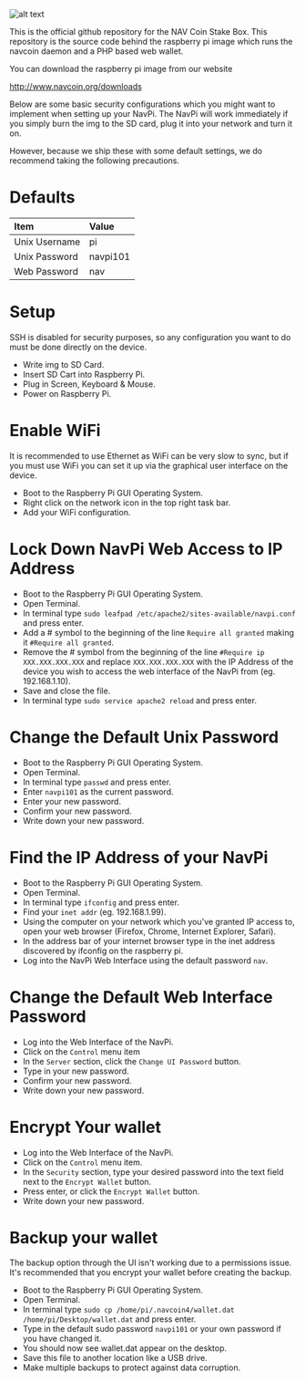 ![alt text](https://raw.githubusercontent.com/navcoindev/navcoin-media/master/logo/logo-extended.png "NAV Coin")

This is the official github repository for the NAV Coin Stake Box. This repository is the source code behind the raspberry pi image which runs the navcoin daemon and a PHP based web wallet.

You can download the raspberry pi image from our website

http://www.navcoin.org/downloads

Below are some basic security configurations which you might want to implement when setting up your NavPi. The NavPi will work immediately if you simply burn the img to the SD card, plug it into your network and turn it on.

However, because we ship these with some default settings, we do recommend taking the following precautions.

# Defaults

| Item         | Value        |
|:-------------|:-------------|
| Unix Username | pi |
| Unix Password | navpi101 |
| Web Password  | nav |

# Setup

SSH is disabled for security purposes, so any configuration you want to do must be done directly on the device.

- Write img to SD Card.
- Insert SD Cart into Raspberry Pi.
- Plug in Screen, Keyboard & Mouse.
- Power on Raspberry Pi.

# Enable WiFi

It is recommended to use Ethernet as WiFi can be very slow to sync, but if you must use WiFi you can set it up via the graphical user interface on the device.

- Boot to the Raspberry Pi GUI Operating System.
- Right click on the network icon in the top right task bar.
- Add your WiFi configuration.

# Lock Down NavPi Web Access to IP Address

- Boot to the Raspberry Pi GUI Operating System.
- Open Terminal.
- In terminal type `sudo leafpad /etc/apache2/sites-available/navpi.conf` and press enter.
- Add a # symbol to the beginning of the line `Require all granted` making it `#Require all granted`.
- Remove the # symbol from the beginning of the line `#Require ip XXX.XXX.XXX.XXX` and replace `XXX.XXX.XXX.XXX` with the IP Address of the device you wish to access the web interface of the NavPi from (eg. 192.168.1.10).
- Save and close the file.
- In terminal type `sudo service apache2 reload` and press enter.

# Change the Default Unix Password

- Boot to the Raspberry Pi GUI Operating System.
- Open Terminal.
- In terminal type `passwd` and press enter.
- Enter `navpi101` as the current password.
- Enter your new password.
- Confirm your new password.
- Write down your new password.

# Find the IP Address of your NavPi

- Boot to the Raspberry Pi GUI Operating System.
- Open Terminal.
- In terminal type `ifconfig` and press enter.
- Find your `inet addr` (eg. 192.168.1.99).
- Using the computer on your network which you've granted IP access to, open your web browser (Firefox, Chrome, Internet Explorer, Safari).
- In the address bar of your internet browser type in the inet address discovered by ifconfig on the raspberry pi.
- Log into the NavPi Web Interface using the default password `nav`.

# Change the Default Web Interface Password

- Log into the Web Interface of the NavPi.
- Click on the `Control` menu item
- In the `Server` section, click the `Change UI Password` button.
- Type in your new password.
- Confirm your new password.
- Write down your new password.

# Encrypt Your wallet

- Log into the Web Interface of the NavPi.
- Click on the `Control` menu item.
- In the `Security` section, type your desired password into the text field next to the `Encrypt Wallet` button.
- Press enter, or click the `Encrypt Wallet` button.
- Write down your new password.

# Backup your wallet

The backup option through the UI isn't working due to a permissions issue. It's recommended that you encrypt your wallet before creating the backup.

- Boot to the Raspberry Pi GUI Operating System.
- Open Terminal.
- In terminal type `sudo cp /home/pi/.navcoin4/wallet.dat /home/pi/Desktop/wallet.dat` and press enter.
- Type in the default sudo password `navpi101` or your own password if you have changed it.
- You should now see wallet.dat appear on the desktop.
- Save this file to another location like a USB drive.
- Make multiple backups to protect against data corruption.
